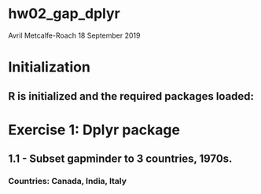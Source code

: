 hw02\_gap\_dplyr
================
Avril Metcalfe-Roach
18 September 2019

# Initialization

## R is initialized and the required packages loaded:

# Exercise 1: Dplyr package

## 1.1 - Subset gapminder to 3 countries, 1970s.

### Countries: Canada, India, Italy
